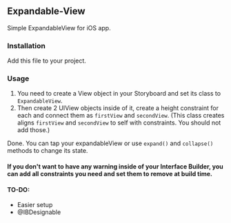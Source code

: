 ## Expandable-View
Simple ExpandableView for iOS app.

### Installation 
Add this file to your project.

### Usage
1. You need to create a View object in your Storyboard and set its class to `ExpandableView`.
2. Then create 2 UIView objects inside of it, create a height constraint for each and connect them as `firstView` and `secondView`. (This class creates aligns `firstView` and `secondView` to self with constraints. You should not add those.)

Done. You can tap your expandableView or use `expand()` and `collapse()` methods to change its state.

#### If you don't want to have any warning inside of your Interface Builder, you can add all constraints you need and set them to remove at build time.

#### TO-DO:

- Easier setup
- @IBDesignable
